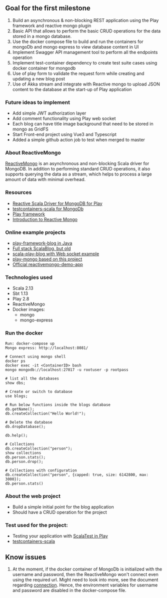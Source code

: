 ## Goal for the first milestone

1. Build an asynchronous & non-blocking REST application using the Play framework and reactive mongo plugin
2. Basic API that allows to perform the basic CRUD operations for the data stored in a mongo database.
3. Use the docker compose file to build and run the containers for mongoDb and mongo express to view database content in UI
4. Implement Swagger API management tool to perform all the endpoints operation 
5. Implement test-container dependency to create test suite cases using docker container for mongodb
6. Use of play form to validate the request form while creating and updating a new blog post
7. Use of Akka stream and integrate with Reactive mongo to upload JSON content to the database at the start-up of Play application

### Future ideas to implement
- Add simple JWT authorization layer
- Add comment functionality using Play web socket
- Each blog can have title image background that need to be stored in mongo as GridFS
- Start Front-end project using Vue3 and Typescript 
- Added a simple github action job to test when merged to master

### About ReactiveMongo
[ReactiveMongo](http://reactivemongo.org/) is an asynchronous and non-blocking Scala driver for MongoDB. 
In addition to performing standard CRUD operations, it also supports querying the data as a stream, which helps to process a large amount of data with minimal overhead.

### Resources
- [Reactive Scala Driver for MongoDB for Play](http://reactivemongo.org/releases/1.0/documentation/tutorial/play.html)
- [testcontainers-scala for MongoDb](https://github.com/testcontainers/testcontainers-scala)
- [Play framework](https://www.playframework.com/)
- [Introduction to Reactive Mongo](https://www.baeldung.com/scala/mongo-reactive-intro)

### Online example projects
- [play-framework-blog in Java](https://github.com/reljicd/play-framework-blog)
- [Full stack ScalaBlog, but old](https://github.com/kairos34/ScalaBlog)
- [scala-play-blog with Web socket example](https://github.com/mykisscool/scala-play-blog)
- [play-mongo based on this project](https://github.com/smahjoub/play-mongo)
- [Official reactivemongo-demo-app](https://github.com/ReactiveMongo/reactivemongo-demo-app)

### Technologies used
- Scala 2.13
- Sbt 1.13
- Play 2.8
- ReactiveMongo
- Docker images:
  - mongo
  - mongo-express
    
### Run the docker 
```
Run: docker-compose up
Mongo express: http://localhost:8081/

# Connect using mongo shell
docker ps
docker exec -it <ContainerID> bash
mongo mongodb://localhost:27017 -u rootuser -p rootpass

# list all the databases
show dbs;

# Create or switch to database
use blogs;

# Run below functions inside the blogs database
db.getName();
db.createCollection("Hello World!");

# Delete the database
db.dropDatabase();

db.help();

# Collections
db.createCollection("person");
show collections
db.person.stats();
db.person.drop();

# Collections with configuration
db.createCollection("person", {capped: true, size: 6142800, max: 3000});
db.person.stats()
```

### About the web project
- Build a simple initial point for the blog application
- Should have a CRUD operation for the project

### Test used for the project:
- Testing your application with [ScalaTest in Play](https://www.playframework.com/documentation/2.8.x/ScalaTestingWithScalaTest)
- [testcontainers-scala](https://github.com/testcontainers/testcontainers-scala)

## Know issues
1. At the moment, if the docker container of MongoDb is initialized with the username and password, then the ReactiveMongo won't connect even using the required url.
Might need to look into more, see the document regarding [connection](http://reactivemongo.org/releases/1.0/documentation/tutorial/connect-database.html). 
   Hence, the environment variables for username and password are disabled in the docker-compose file.